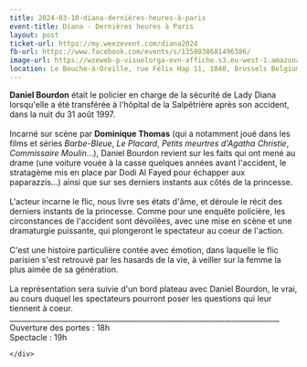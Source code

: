 ```yaml
---
title: 2024-03-10-diana-dernières-heures-à-paris
event-title: Diana - Dernières heures à Paris
layout: post
ticket-url: https://my.weezevent.com/diana2024
fb-url: https://www.facebook.com/events/s/1358038681496386/
image-url: https://wzeweb-p-visuelorga-evn-affiche.s3.eu-west-1.amazonaws.com/affiche_1094568.png
location: Le Bouche-à-Oreille, rue Félix Hap 11, 1040, Brussels Belgium
---
```

<div><div class="xdj266r x11i5rnm xat24cr x1mh8g0r x1vvkbs">
<strong>Daniel Bourdon</strong> était le policier en charge de la sécurité de Lady Diana lorsqu'elle a été transférée à l'hôpital de la Salpêtrière après son accident, dans la nuit du 31 août 1997.</div>
<div class="xdj266r x11i5rnm xat24cr x1mh8g0r x1vvkbs">
	 </div>
<div class="xdj266r x11i5rnm xat24cr x1mh8g0r x1vvkbs">
	Incarné sur scène par <strong>Dominique Thomas</strong> (qui a notamment joué dans les films et séries <em>Barbe-Bleue</em>, <em>Le Placard</em>, <em>Petits meurtres d'Agatha Christie</em>, <em>Commissaire Moulin</em>...), Daniel Bourdon revient sur les faits qui ont mené au drame (une voiture vouée à la casse quelques années avant l'accident, le stratagème mis en place par Dodi Al Fayed pour échapper aux paparazzis...) ainsi que sur ses derniers instants aux côtés de la princesse.</div>
<div class="xdj266r x11i5rnm xat24cr x1mh8g0r x1vvkbs">
	 </div>
<div class="xdj266r x11i5rnm xat24cr x1mh8g0r x1vvkbs">
	L'acteur incarne le flic, nous livre ses états d'âme, et déroule le récit des derniers instants de la princesse. Comme pour une enquête policière, les circonstances de l'accident sont dévoilées, avec une mise en scène et une dramaturgie puissante, qui plongeront le spectateur au coeur de l'action.</div>
<div class="xdj266r x11i5rnm xat24cr x1mh8g0r x1vvkbs">
	 </div>
<div class="xdj266r x11i5rnm xat24cr x1mh8g0r x1vvkbs">
	C'est une histoire particulière contée avec émotion, dans laquelle le flic parisien s'est retrouvé par les hasards de la vie, à veiller sur la femme la plus aimée de sa génération.</div>
<div class="xdj266r x11i5rnm xat24cr x1mh8g0r x1vvkbs">
	 </div>
<div class="xdj266r x11i5rnm xat24cr x1mh8g0r x1vvkbs">
	La représentation sera suivie d'un bord plateau avec Daniel Bourdon, le vrai, au cours duquel les spectateurs pourront poser les questions qui leur tiennent à coeur.</div>
<div class="x11i5rnm xat24cr x1mh8g0r x1vvkbs xtlvy1s">
	__________________________________________________________________________</div>
<div class="x11i5rnm xat24cr x1mh8g0r x1vvkbs xtlvy1s">
	Ouverture des portes : 18h<br>
	Spectacle : 19h</div>

    </div>
